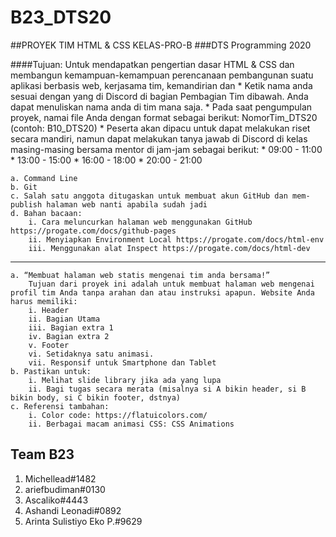 # B23_DTS20

##PROYEK TIM HTML &amp; CSS KELAS-PRO-B 
###DTS Programming 2020

####Tujuan:
Untuk mendapatkan pengertian dasar HTML & CSS dan membangun kemampuan-kemampuan perencanaan pembangunan suatu aplikasi berbasis web, kerjasama tim, kemandirian dan
	* Ketik nama anda sesuai dengan yang di Discord di bagian Pembagian Tim dibawah. Anda dapat menuliskan nama anda di tim mana saja.
	* Pada saat pengumpulan proyek, namai file Anda dengan format sebagai berikut: NomorTim_DTS20 (contoh: B10_DTS20)
	* Peserta akan dipacu untuk dapat melakukan riset secara mandiri, namun dapat melakukan tanya jawab di Discord di kelas masing-masing bersama mentor di jam-jam sebagai berikut:
		* 09:00 - 11:00
		* 13:00 - 15:00
		* 16:00 - 18:00
		* 20:00 - 21:00

	a. Command Line
	b. Git
	c. Salah satu anggota ditugaskan untuk membuat akun GitHub dan mem-publish halaman web nanti apabila sudah jadi
	d. Bahan bacaan: 
		i. Cara meluncurkan halaman web menggunakan GitHub https://progate.com/docs/github-pages
		ii. Menyiapkan Environment Local https://progate.com/docs/html-env
		iii. Menggunakan alat Inspect https://progate.com/docs/html-dev
---
	a. “Membuat halaman web statis mengenai tim anda bersama!”
		Tujuan dari proyek ini adalah untuk membuat halaman web mengenai profil tim Anda tanpa arahan dan atau instruksi apapun. Website Anda harus memiliki:
		i. Header
		ii. Bagian Utama
		iii. Bagian extra 1
		iv. Bagian extra 2
		v. Footer
		vi. Setidaknya satu animasi.
		vii. Responsif untuk Smartphone dan Tablet
	b. Pastikan untuk:
		i. Melihat slide library jika ada yang lupa
		ii. Bagi tugas secara merata (misalnya si A bikin header, si B bikin body, si C bikin footer, dstnya) 
	c. Referensi tambahan:
		i. Color code: https://flatuicolors.com/ 
		ii. Berbagai macam animasi CSS: CSS Animations

## Team B23
1. Michellead#1482
2. ariefbudiman#0130
3. Ascaliko#4443
4. Ashandi Leonadi#0892
5. Arinta Sulistiyo Eko P.#9629
